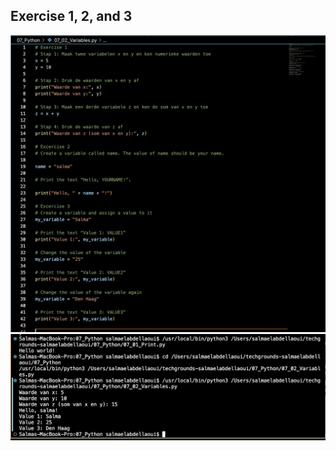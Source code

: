 ## Exercise 1, 2, and 3

![Code](../00_includes/07_Python/Python-07-CodeVariables.png)
![Result](../00_includes/07_Python/Python-07-variables.png) 